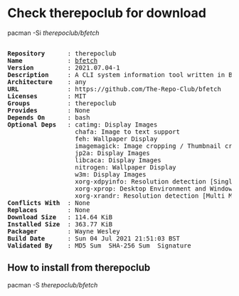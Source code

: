 # Check therepoclub for download

pacman -Si *therepoclub/bfetch*

<div class="highlight"><pre class="highlight"><text>
<b>Repository</b>      : therepoclub
<b>Name</b>            : <a href="../../x86_64/bfetch-2021.07.04-1-any.pkg.tar.zst">bfetch</a>
<b>Version</b>         : 2021.07.04-1
<b>Description</b>     : A CLI system information tool written in BASH that supports displaying images.
<b>Architecture</b>    : any
<b>URL</b>             : https://github.com/The-Repo-Club/bfetch
<b>Licenses</b>        : MIT
<b>Groups</b>          : therepoclub
<b>Provides</b>        : None
<b>Depends On</b>      : bash
<b>Optional Deps</b>   : catimg: Display Images
                  chafa: Image to text support
                  feh: Wallpaper Display
                  imagemagick: Image cropping / Thumbnail creation / Take a screenshot
                  jp2a: Display Images
                  libcaca: Display Images
                  nitrogen: Wallpaper Display
                  w3m: Display Images
                  xorg-xdpyinfo: Resolution detection [Single Monitor]
                  xorg-xprop: Desktop Environment and Window Manager
                  xorg-xrandr: Resolution detection [Multi Monitor + Refresh rates]
<b>Conflicts With</b>  : None
<b>Replaces</b>        : None
<b>Download Size</b>   : 114.64 KiB
<b>Installed Size</b>  : 363.77 KiB
<b>Packager</b>        : Wayne Wesley <wayne6324@gmail.com>
<b>Build Date</b>      : Sun 04 Jul 2021 21:51:03 BST
<b>Validated By</b>    : MD5 Sum  SHA-256 Sum  Signature
</text></pre></div>

## How to install from therepoclub

pacman -S *therepoclub/bfetch*
